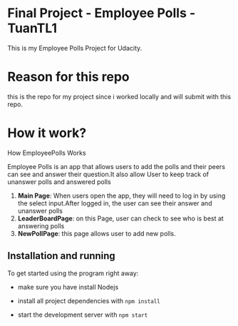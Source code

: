 # Final Project - Employee Polls - TuanTL1

This is my Employee Polls Project for Udacity.

# Reason for this repo

this is the repo for my project since i worked locally and will submit with this repo.

# How it work?

How EmployeePolls Works

Employee Polls is an app that allows users to add the polls and their peers can see and answer their question.It also allow User to keep track of unanswer polls and answered polls

1.  **Main Page**: When users open the app, they will need to log in by using the select input.After logged in, the user can see their answer and unanswer polls
2.  **LeaderBoardPage**: on this Page, user can check to see who is best at answering polls
3.  **NewPollPage**: this page allows user to add new polls.

## Installation and running

To get started using the program right away:

- make sure you have install Nodejs

- install all project dependencies with `npm install`

- start the development server with `npm start`
